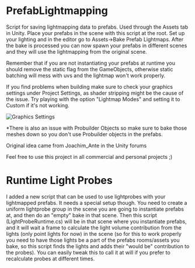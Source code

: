 # PrefabLightmapping
Script for saving lightmapping data to prefabs. Used through the Assets tab in Unity. Place your prefabs in the scene with this script at the root. Set up your lighting and in the editor go to Assets->Bake Prefab Lightmaps. After the bake is processed you can now spawn your prefabs in different scenes and they will use the lightmapping from the original scene. 

Remember that if you are not instantiating your prefabs at runtime you should remove the static flag from the GameObjects, otherwise static batching will mess with uvs and the lightmap won't work properly.

If you find problems when building make sure to check your graphics settings under Project Settings, as shader stripping might be the cause of the issue. Try playing with the option "Lightmap Modes" and setting it to Custom if it's not working.

![Graphics Settings](https://user-images.githubusercontent.com/13970424/60190570-7dd05680-97f8-11e9-991f-f54b816a577f.png)

*There is also an issue with Probuilder Objects so make sure to bake those meshes down so you don't use Probuilder objects in the prefabs.

Original idea came from Joachim_Ante in the Unity forums

Feel free to use this project in all commercial and personal projects ;)

# Runtime Light Probes

I added a new script that can be used to use lightprobes with your lightmapped prefabs. It needs a special setup though. You need to create a uniform lightprobe group in the scene you are going to instantiate prefabs at, and then do an "empty" bake in that scene. Then this script (LightProbeRuntime.cs) will be in that scene where you instantiate prefabs, and it will wait a frame to calculate the light volume contribution from the lights (only point lights for now) in the scene (so for this to work properly you need to have those lights be a part of the prefabs rooms/assets you bake, so this script finds the lights and adds their "would be" contribution to the probes). You can easily tweak this to call it at will if you prefer to recalculate probes at different times.
